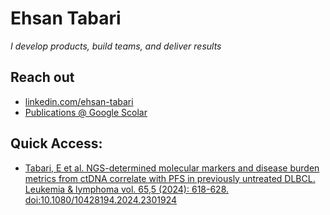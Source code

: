 # Ehsan Tabari
_I develop products, build teams, and deliver results_

## Reach out

- [linkedin.com/ehsan-tabari](https://www.linkedin.com/in/ehsan-tabari)
- [Publications @ Google Scolar](https://scholar.google.com/citations?user=-K9EdDkAAAAJ)



## Quick Access:

- [Tabari, E et al. NGS-determined molecular markers and disease burden metrics from ctDNA correlate with PFS in previously untreated DLBCL. Leukemia & lymphoma vol. 65,5 (2024): 618-628. doi:10.1080/10428194.2024.2301924](https://ehsantabari.com/public/goya_paper/)

